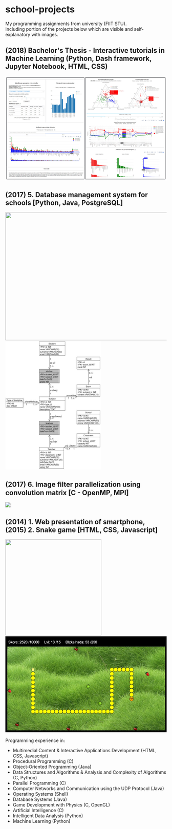 # school-projects

My programming assignments from university (FIIT STU).  
Including portion of the projects below which are visible and self-explanatory with images.

## (2018) Bachelor's Thesis - Interactive tutorials in Machine Learning (Python, Dash framework, Jupyter Notebook, HTML, CSS)
<img src="https://github.com/freezpmark/school-projects/blob/26ce806e12fc1bfea5a427e30529264e4c02084f/Bachelor's%20Thesis%20-%20Interactive%20Tutorials%20in%20Machine%20Learning%20(Python)/image_dash_app.jpg"/>

## (2017) 5. Database management system for schools [Python, Java, PostgreSQL]
<img src="https://github.com/freezpmark/School-projects/blob/master/5.%20Database%20system%20(Java)/documentation/DBS.jpg" width='510' height='400'/> <img src="https://github.com/FrizzLi/School-projects/blob/master/5.%20Database%20system%20(Java)/documentation/DBS_model.jpg" width='300' height='400'/>

## (2017) 6. Image ﬁlter parallelization using convolution matrix [C - OpenMP, MPI]
<img src="https://github.com/freezpmark/School-projects/blob/master/6.%20Paralel%20programming%20(C)/Image%20filter%20(OpenMP%20%2B%20MPI)/filter.jpg"/>

## (2014) 1. Web presentation of smartphone, (2015) 2. Snake game [HTML, CSS, Javascript]
<img src="https://github.com/freezpmark/School-projects/blob/master/1.%20Web%20presentation%20(HTML%2C%20CSS)/Documentation/s4.jpg" width='300' height='300'/> <img src="https://github.com/FrizzLi/School-projects/blob/master/2.%20Snake%20game%20(JavaScript%2C%20HTML)/documentation/snake.jpg" width='525' height='300'/>

Programming experience in:
- Multimedial Content & Interactive Applications Development (HTML, CSS, Javascript)
- Procedural Programming (C)
- Object-Oriented Programming (Java)
- Data Structures and Algorithms & Analysis and Complexity of Algorithms (C, Python)
- Parallel Programming (C)
- Computer Networks and Communication using the UDP Protocol (Java)
- Operating Systems (Shell)
- Database Systems (Java)
- Game Development with Physics (C, OpenGL)
- Artificial Intelligence (C)
- Intelligent Data Analysis (Python)
- Machine Learning (Python)
